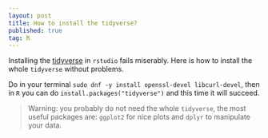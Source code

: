 ```yaml
---
layout: post
title: How to install the tidyverse?
published: true
tag: R
---
```




Installing the [tidyverse](https://www.tidyverse.org/) in `rstudio` fails miserably. Here is how to install the whole `tidyverse` without problems. 

Do in your terminal `sudo dnf -y install openssl-devel libcurl-devel`, then in `R` you can do `install.packages("tidyverse")` and this time it will succeed.



>  Warning: you probably do not need the whole `tidyverse`, the most useful packages are: `ggplot2` for nice plots and `dplyr` to manipulate your data.


